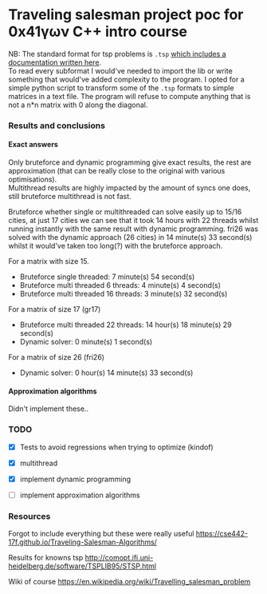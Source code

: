 # Traveling salesman project poc for 0x41γων C++ intro course


NB: The standard format for tsp problems is `.tsp` [which includes a documentation written here](http://comopt.ifi.uni-heidelberg.de/software/TSPLIB95/tsp95.pdf).  
To read every subformat I would've needed to import the lib or write something that would've added complexity to the program.
I opted for a simple python script to transform some of the `.tsp` formats to simple matrices in a text file.
The program will refuse to compute anything that is not a n*n matrix with 0 along the diagonal.

### Results and conclusions
#### Exact answers
Only bruteforce and dynamic programming give exact results, the rest are approximation (that can be really close to the original with various optimisations).  
Multithread results are highly impacted by the amount of syncs one does, still bruteforce multithread is not fast.

Bruteforce whether single or multithreaded can solve easily up to 15/16 cities, at just 17 cities we can see that it took 14 hours with 22 threads whilst running instantly with the same result with dynamic programming.
fri26 was solved with the dynamic approach (26 cities) in 14 minute(s) 33 second(s) whilst it would've taken too long(?) with the bruteforce approach.

For a matrix with size 15.
- Bruteforce single threaded: 7 minute(s) 54 second(s)
- Bruteforce multi threaded 6 threads:  4 minute(s) 4 second(s)
- Bruteforce multi threaded 16 threads:  3 minute(s) 32 second(s)

For a matrix of size 17 (gr17)
- Bruteforce multi threaded 22 threads: 14 hour(s) 18 minute(s) 29 second(s)
- Dynamic solver: 0 minute(s) 1 second(s)

For a matrix of size 26 (fri26)
- Dynamic solver: 0 hour(s) 14 minute(s) 33 second(s)

#### Approximation algorithms
Didn't implement these..

### TODO
- [x] Tests to avoid regressions when trying to optimize (kindof)
- [x] multithread
- [x] implement dynamic programming
- [ ] implement approximation algorithms


### Resources
Forgot to include everything but these were really useful
https://cse442-17f.github.io/Traveling-Salesman-Algorithms/

Results for knowns tsp
http://comopt.ifi.uni-heidelberg.de/software/TSPLIB95/STSP.html

Wiki of course
https://en.wikipedia.org/wiki/Travelling_salesman_problem
